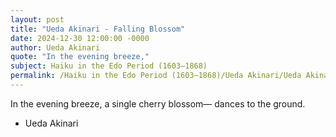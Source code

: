 ```yaml
---
layout: post
title: "Ueda Akinari - Falling Blossom"
date: 2024-12-30 12:00:00 -0000
author: Ueda Akinari
quote: "In the evening breeze,"
subject: Haiku in the Edo Period (1603–1868)
permalink: /Haiku in the Edo Period (1603–1868)/Ueda Akinari/Ueda Akinari - Falling Blossom
---
```


In the evening breeze,
a single cherry blossom—
dances to the ground.

- Ueda Akinari
